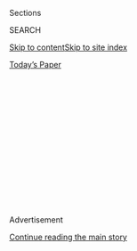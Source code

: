 <div id="app">

<div>

<div>

<div>

<div class="NYTAppHideMasthead css-1q2w90k e1suatyy0">

<div class="section css-ui9rw0 e1suatyy2">

<div class="css-eph4ug er09x8g0">

<div class="css-6n7j50">

</div>

<span class="css-1dv1kvn">Sections</span>

<div class="css-10488qs">

<span class="css-1dv1kvn">SEARCH</span>

</div>

[Skip to content](#site-content)[Skip to site
index](#site-index)

</div>

<div class="css-10698na e1huz5gh0">

</div>

</div>

<div id="masthead-bar-one" class="section hasLinks css-15hmgas e1csuq9d3">

<div class="css-uqyvli e1csuq9d0">

</div>

<div class="css-1uqjmks e1csuq9d1">

</div>

<div class="css-9e9ivx">

[](https://myaccount.nytimes3xbfgragh.onion/auth/login?response_type=cookie&client_id=vi)

</div>

<div class="css-1bvtpon e1csuq9d2">

[Today’s
Paper](https://www.nytimes3xbfgragh.onion/section/todayspaper)

</div>

</div>

</div>

</div>

<div data-aria-hidden="false">

<div id="site-content" data-role="main">

<div>

<div class="css-1aor85t" style="opacity:0.000000001;z-index:-1;visibility:hidden">

<div class="css-1hqnpie">

<div class="css-epjblv">

<span class="css-17xtcya">[Opinion](/section/opinion)</span><span class="css-x15j1o">|</span><span class="css-fwqvlz">‘Get
Your Knee Off Our
Necks’</span>

</div>

<div class="css-k008qs">

<div class="css-1iwv8en">

<span class="css-18z7m18"></span>

<div>

</div>

</div>

<span class="css-1n6z4y">https://nyti.ms/3h0uj6w</span>

<div class="css-1705lsu">

<div class="css-4xjgmj">

<div class="css-4skfbu" data-role="toolbar" data-aria-label="Social Media Share buttons, Save button, and Comments Panel with current comment count" data-testid="share-tools">

  - 
  - 
  - 
  - 
    
    <div class="css-6n7j50">
    
    </div>

  - 
  - 

</div>

</div>

</div>

</div>

</div>

</div>

<div id="NYT_TOP_BANNER_REGION" class="css-13pd83m">

</div>

<div id="top-wrapper" class="css-1sy8kpn">

<div id="top-slug" class="css-l9onyx">

Advertisement

</div>

[Continue reading the main
story](#after-top)

<div class="ad top-wrapper" style="text-align:center;height:100%;display:block;min-height:250px">

<div id="top" class="place-ad" data-position="top" data-size-key="top">

</div>

</div>

<div id="after-top">

</div>

</div>

<div>

<div class="css-v5btjw etb61u70">

<div class="css-v05ibm etb61u71">

[Opinion](/section/opinion)

</div>

</div>

<div id="sponsor-wrapper" class="css-1hyfx7x">

<div id="sponsor-slug" class="css-19vbshk">

Supported by

</div>

[Continue reading the main
story](#after-sponsor)

<div id="sponsor" class="ad sponsor-wrapper" style="text-align:center;height:100%;display:block">

</div>

<div id="after-sponsor">

</div>

</div>

<div class="css-186x18t">

</div>

<div class="css-17y7wtz ehdk2mb0">

# ‘Get Your Knee Off Our Necks’

</div>

All that is needed for rebellion against relentless oppression is a
spark.

<div class="css-18e8msd">

<div class="css-vp77d3 epjyd6m0">

<div class="css-1p10dcb ey68jwv0" data-aria-hidden="true">

[![Roger
Cohen](https://static01.graylady3jvrrxbe.onion/images/2014/11/01/opinion/cohen-circular/cohen-circular-thumbLarge-v6.png
"Roger Cohen")](https://www.nytimes3xbfgragh.onion/by/roger-cohen)

</div>

<div class="css-1baulvz">

By [<span class="css-1baulvz last-byline" itemprop="name">Roger
Cohen</span>](https://www.nytimes3xbfgragh.onion/by/roger-cohen)

<div class="css-8atqhb">

Opinion Columnist

</div>

</div>

</div>

  - June 5,
    2020

  - 
    
    <div class="css-4xjgmj">
    
    <div class="css-d8bdto" data-role="toolbar" data-aria-label="Social Media Share buttons, Save button, and Comments Panel with current comment count" data-testid="share-tools">
    
      - 
      - 
      - 
      - 
        
        <div class="css-6n7j50">
        
        </div>
    
      - 
      - 
    
    </div>
    
    </div>

</div>

<div class="css-79elbk" data-testid="photoviewer-wrapper">

<div class="css-z3e15g" data-testid="photoviewer-wrapper-hidden">

</div>

<div class="css-1a48zt4 ehw59r15" data-testid="photoviewer-children">

![<span class="css-16f3y1r e13ogyst0" data-aria-hidden="true">Protesters
chanting at Cadman Plaza Park in Brooklyn on
Thursday.</span><span class="css-cnj6d5 e1z0qqy90" itemprop="copyrightHolder"><span class="css-1ly73wi e1tej78p0">Credit...</span><span><span>Demetrius
Freeman for The New York
Times</span></span></span>](https://static01.graylady3jvrrxbe.onion/images/2020/06/05/opinion/05cohen1/merlin_173208594_c111b73f-f8e7-4643-85ae-183b13eb98de-articleLarge.jpg?quality=75&auto=webp&disable=upscale)

</div>

</div>

<div class="css-mdjrty">

[阅读简体中文版](https://cn.nytimes3xbfgragh.onion/opinion/20200610/george-floyd-protests/ "Read in Simplified Chinese")[閱讀繁體中文版](https://cn.nytimes3xbfgragh.onion/opinion/20200610/george-floyd-protests/zh-hant/ "Read in Traditional Chinese")

</div>

</div>

<div class="section meteredContent css-1r7ky0e" name="articleBody" itemprop="articleBody">

<div class="css-1fanzo5 StoryBodyCompanionColumn">

<div class="css-53u6y8">

*Get your knee off our necks.*

Marcus Delespinasse, weary-eyed, stands on Broadway in the late
afternoon. “The culture of America,” he tells me after I approached him
on the street, “is that it’s OK to treat blacks this way. That cop knew
George Floyd would not make it. He still kept his knee there.”

Yes, Derek Chauvin, who has been charged with second-degree murder, kept
his knee on Floyd’s neck [for almost nine
minutes](https://www.nytimes3xbfgragh.onion/2020/05/31/us/george-floyd-investigation.html).
A powerful white man asphyxiating a powerless black man, a scene with a
long American history, part of the nation’s iconography. Chauvin was a
*training officer* for the other cops at the scene. His blithe
expression said, “Watch me kill.”

“Get your knee off our necks,” is the Rev. Al Sharpton’s phrase for the
uprising of 2020. The “knee” has been there for a while. It was in the
Constitution’s three-fifths clause that set the census value of a slave
at 60 percent of a free human being. The “knee” is slavery and Jim Crow
and lynching and segregation in schools and transportation and
neighborhoods and on and on and on through all the inflections of
systemic state oppression of African-Americans that allowed Chauvin to
believe he had the right as a white man to do what he did.

“Being black in America should not be a death sentence,” Jacob Frey, the
mayor of Minneapolis, the [liberal city where Floyd was
killed](https://www.nytimes3xbfgragh.onion/2020/06/01/us/minneapolis-racism-minnesota.html),
said. He had to say that more than a half-century after the civil rights
movement. Think about it.

</div>

</div>

<div class="css-1fanzo5 StoryBodyCompanionColumn">

<div class="css-53u6y8">

Get your knee off our necks.

Aged 52 and unemployed, Delespinasse is black. I feel despair as I write
that sentence. So-and-so is white. So-and-so is black. All those
parentheses running through copy, the refrain of failure. To explain
what exactly? America’s societal fracture; America’s original sin;
America’s shame that life, liberty and the pursuit of happiness have
never been equally afforded its citizens. I might have written: Aged 52
and unemployed, Delespinasse is a human being. The likes of Chauvin
still cannot see that.

“You look at that video and think that could be me, or my cousin, or my
uncle,” Delespinasse tells me. “Police have impunity. No wonder young
people are enraged. That cop with his knee resting there sums up the
savageness of white apathy.”

Delespinasse looks out with those weary eyes on a ghostly New York.
First the hum-and-honking of the city gave way to pandemic-induced
silence interspersed with ambulance sirens. Now, after the looting, the
sound of New York is the screeching of electric saws cutting plywood to
board up broken windows and the rumbling bursts of electric screwdrivers
fixing the panels in place. This is the audio of a great city’s
disaster. This is the audio of a virus that sharpened the inequities of
American dysfunction.

Get your knee off our necks.

There is no right to pillage and burn in the United States. But human
beings will react to entrenched state violence, in extreme cases a
license to kill, which is what black Americans have confronted for
centuries. All that is needed for rebellion against relentless
oppression is a spark. [What happens to a dream
deferred,](https://www.poetryfoundation.org/poems/46548/harlem) asked
Langston Hughes? “*Does it explode?”*

*The savageness of white apathy*: a striking phrase, and sometimes it is
worse than apathy. Consider Amy Cooper, that highly educated white woman
caught on video in Central Park. She found herself saying she would tell
the police there is “an African-American man threatening my life.”
Because a black man, Christian Cooper (no relation), an avid birder, had
properly asked her to leash her dog. It’s important to call such racist
aggression by its name.

</div>

</div>

<div class="css-1fanzo5 StoryBodyCompanionColumn">

<div class="css-53u6y8">

Those impulses are what President Trump, a racist who [launched his
successful
campaign](https://www.washingtonpost.com/news/the-fix/wp/2017/06/16/theyre-rapists-presidents-trump-campaign-launch-speech-two-years-later-annotated/)
in 2015 by calling Mexicans entering the country “rapists,” plays on.
Violence and division are his elements. He has no other. Hence his
recent threat to deploy the military to quash “domestic terror,” his
repeated talk of “domination,” his encouragement to violence couched in
endless references to Second Amendment rights, and his tweeting support
for Senator Tom Cotton, a prominent Republican, who [called in a
tweet](https://twitter.com/TomCottonAR/status/1267459561675468800) for
the deployment of “10th Mountain, 82nd Airborne, 1st Cav, 3rd Infantry —
whatever it takes to restore order.”

Whatever it takes to do what? To stop the lawbreakers and looters, Trump
and Cotton would say with breathtaking disingenuousness. The military is
not needed for that.

No, the point would be this: to assert with a great show of force, after
the slow-motion murder of George Floyd by a white police officer, that
the oppressive system that produced this act is not about to change and
armed white male power in America is inviolable. That is Trump’s
fundamental credo. His Bible-brandishing, American Gothic portrait this
week outside St. John’s Episcopal Church in Washington is one of the
most disturbing portraits of psychopathic self-importance seen since
1933.

Get your knee off our necks — and American democracy.

Trump was widely dismissed in 2015. He was dismissed in 2016, for that
matter, until he won. A fringe loony, he would burn out. Turned out tens
of millions of Americans thought like him.

Cotton followed up on his tweet with his now infamous
[send-in-the-troops
Op-Ed](https://www.nytimes3xbfgragh.onion/2020/06/03/opinion/tom-cotton-protests-military.html)
in The New York Times. The piece was wrong, repugnant, mistimed and
flawed. It was also extremely relevant and very dangerous to ignore. I
prefer to read it and vote with rage than experience again, in November,
the consequences of complacent liberal ignorance.

*The Times is committed to publishing* [*a diversity of
letters*](https://www.nytimes3xbfgragh.onion/2019/01/31/opinion/letters/letters-to-editor-new-york-times-women.html)
*to the editor. We’d like to hear what you think about this or any of
our articles. Here are some*
[*tips*](https://help.nytimes3xbfgragh.onion/hc/en-us/articles/115014925288-How-to-submit-a-letter-to-the-editor)*.
And here’s our email:*
[*letters@NYTimes.com*](mailto:letters@NYTimes.com)*.*

*Follow The New York Times Opinion section on*
[*Facebook*](https://www.facebookcorewwwi.onion/nytopinion)*,* [*Twitter
(@NYTopinion)*](http://twitter.com/NYTOpinion) *and*
[*Instagram*](https://www.instagram.com/nytopinion/)*.*

</div>

</div>

</div>

<div>

</div>

<div>

</div>

<div>

</div>

<div>

<div id="bottom-wrapper" class="css-1ede5it">

<div id="bottom-slug" class="css-l9onyx">

Advertisement

</div>

[Continue reading the main
story](#after-bottom)

<div id="bottom" class="ad bottom-wrapper" style="text-align:center;height:100%;display:block;min-height:90px">

</div>

<div id="after-bottom">

</div>

</div>

</div>

</div>

</div>

## Site Index

<div>

</div>

## Site Information Navigation

  - [© <span>2020</span> <span>The New York Times
    Company</span>](https://help.nytimes3xbfgragh.onion/hc/en-us/articles/115014792127-Copyright-notice)

<!-- end list -->

  - [NYTCo](https://www.nytco.com/)
  - [Contact
    Us](https://help.nytimes3xbfgragh.onion/hc/en-us/articles/115015385887-Contact-Us)
  - [Work with us](https://www.nytco.com/careers/)
  - [Advertise](https://nytmediakit.com/)
  - [T Brand Studio](http://www.tbrandstudio.com/)
  - [Your Ad
    Choices](https://www.nytimes3xbfgragh.onion/privacy/cookie-policy#how-do-i-manage-trackers)
  - [Privacy](https://www.nytimes3xbfgragh.onion/privacy)
  - [Terms of
    Service](https://help.nytimes3xbfgragh.onion/hc/en-us/articles/115014893428-Terms-of-service)
  - [Terms of
    Sale](https://help.nytimes3xbfgragh.onion/hc/en-us/articles/115014893968-Terms-of-sale)
  - [Site
    Map](https://spiderbites.nytimes3xbfgragh.onion)
  - [Help](https://help.nytimes3xbfgragh.onion/hc/en-us)
  - [Subscriptions](https://www.nytimes3xbfgragh.onion/subscription?campaignId=37WXW)

</div>

</div>

</div>

</div>
